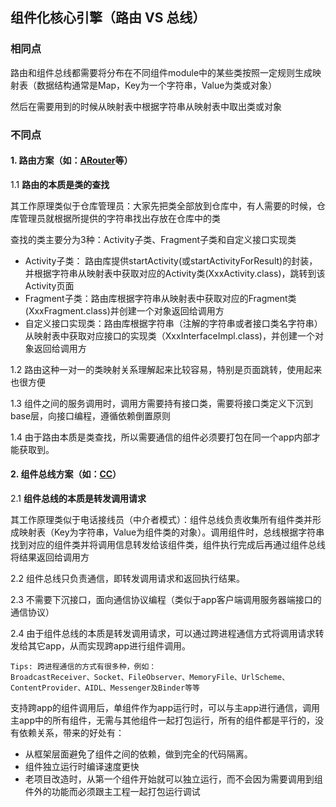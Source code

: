 ## 组件化核心引擎（路由 VS 总线）


### 相同点

路由和组件总线都需要将分布在不同组件module中的某些类按照一定规则生成映射表（数据结构通常是Map，Key为一个字符串，Value为类或对象）

然后在需要用到的时候从映射表中根据字符串从映射表中取出类或对象

### 不同点

#### 1. 路由方案（如：[ARouter](https://github.com/alibaba/ARouter)等）

1.1 **路由的本质是类的查找**

其工作原理类似于仓库管理员：大家先把类全部放到仓库中，有人需要的时候，仓库管理员就根据所提供的字符串找出存放在仓库中的类

查找的类主要分为3种：Activity子类、Fragment子类和自定义接口实现类

- Activity子类： 路由库提供startActivity(或startActivityForResult)的封装，并根据字符串从映射表中获取对应的Activity类(XxxActivity.class)，跳转到该Activity页面
- Fragment子类：路由库根据字符串从映射表中获取对应的Fragment类(XxxFragment.class)并创建一个对象返回给调用方
- 自定义接口实现类：路由库根据字符串（注解的字符串或者接口类名字符串）从映射表中获取对应接口的实现类（XxxInterfaceImpl.class)，并创建一个对象返回给调用方

1.2 路由这种一对一的类映射关系理解起来比较容易，特别是页面跳转，使用起来也很方便

1.3 组件之间的服务调用时，调用方需要持有接口类，需要将接口类定义下沉到base层，向接口编程，遵循依赖倒置原则

1.4 由于路由本质是类查找，所以需要通信的组件必须要打包在同一个app内部才能获取到。

#### 2. 组件总线方案（如：[CC](https://github.com/luckybilly/CC)）

2.1 **组件总线的本质是转发调用请求**

其工作原理类似于电话接线员（中介者模式）：组件总线负责收集所有组件类并形成映射表（Key为字符串，Value为组件类的对象）。调用组件时，总线根据字符串找到对应的组件类并将调用信息转发给该组件类，组件执行完成后再通过组件总线将结果返回给调用方

2.2 组件总线只负责通信，即转发调用请求和返回执行结果。

2.3 不需要下沉接口，面向通信协议编程（类似于app客户端调用服务器端接口的通信协议）

2.4 由于组件总线的本质是转发调用请求，可以通过跨进程通信方式将调用请求转发给其它app，从而实现跨app进行组件调用。

    Tips: 跨进程通信的方式有很多种，例如：
    BroadcastReceiver、Socket、FileObserver、MemoryFile、UrlScheme、ContentProvider、AIDL、Messenger及Binder等等

支持跨app的组件调用后，单组件作为app运行时，可以与主app进行通信，调用主app中的所有组件，无需与其他组件一起打包运行，所有的组件都是平行的，没有依赖关系，带来的好处有：

- 从框架层面避免了组件之间的依赖，做到完全的代码隔离。
- 组件独立运行时编译速度更快
- 老项目改造时，从第一个组件开始就可以独立运行，而不会因为需要调用到组件外的功能而必须跟主工程一起打包运行调试

